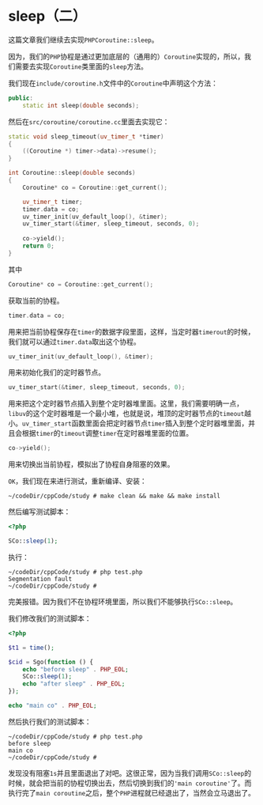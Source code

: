 # sleep（二）

这篇文章我们继续去实现`PHPCoroutine::sleep`。

因为，我们的`PHP`协程是通过更加底层的（通用的）`Coroutine`实现的，所以，我们需要去实现`Coroutine`类里面的`sleep`方法。

我们现在`include/coroutine.h`文件中的`Coroutine`中声明这个方法：

```cpp
public:
    static int sleep(double seconds);
```

然后在`src/coroutine/coroutine.cc`里面去实现它：

```cpp
static void sleep_timeout(uv_timer_t *timer)
{
    ((Coroutine *) timer->data)->resume();
}

int Coroutine::sleep(double seconds)
{
    Coroutine* co = Coroutine::get_current();

    uv_timer_t timer;
    timer.data = co;
    uv_timer_init(uv_default_loop(), &timer);
    uv_timer_start(&timer, sleep_timeout, seconds, 0);
   
    co->yield();
    return 0;
}
```

其中

```cpp
Coroutine* co = Coroutine::get_current();
```

获取当前的协程。

```cpp
timer.data = co;
```

用来把当前协程保存在`timer`的数据字段里面，这样，当定时器`timerout`的时候，我们就可以通过`timer.data`取出这个协程。

```cpp
uv_timer_init(uv_default_loop(), &timer);
```

用来初始化我们的定时器节点。

```cpp
uv_timer_start(&timer, sleep_timeout, seconds, 0);
```

用来把这个定时器节点插入到整个定时器堆里面。这里，我们需要明确一点，`libuv`的这个定时器堆是一个最小堆，也就是说，堆顶的定时器节点的`timeout`越小。`uv_timer_start`函数里面会把定时器节点`timer`插入到整个定时器堆里面，并且会根据`timer`的`timeout`调整`timer`在定时器堆里面的位置。

```cpp
co->yield();
```

用来切换出当前协程，模拟出了协程自身阻塞的效果。

`OK`，我们现在来进行测试，重新编译、安装：

```shell
~/codeDir/cppCode/study # make clean && make && make install
```

然后编写测试脚本：

```php
<?php

SCo::sleep(1);
```

执行：

```shell
~/codeDir/cppCode/study # php test.php 
Segmentation fault
~/codeDir/cppCode/study # 
```

完美报错。因为我们不在协程环境里面，所以我们不能够执行`SCo::sleep`。

我们修改我们的测试脚本：

```php
<?php

$t1 = time();

$cid = Sgo(function () {
    echo "before sleep" . PHP_EOL;
    SCo::sleep(1);
    echo "after sleep" . PHP_EOL;
});

echo "main co" . PHP_EOL;
```

然后执行我们的测试脚本：

```shell
~/codeDir/cppCode/study # php test.php 
before sleep
main co
~/codeDir/cppCode/study # 
```

发现没有阻塞`1s`并且里面退出了对吧。这很正常，因为当我们调用`SCo::sleep`的时候，就会把当前的协程切换出去，然后切换到我们的`'main coroutine'`了。而执行完了`main coroutine`之后，整个`PHP`进程就已经退出了，当然会立马退出了。






